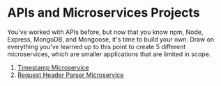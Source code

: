 # APIs and Microservices Projects

You've worked with APIs before, but now that you know npm, Node, Express, MongoDB, and Mongoose, it's time to build your own. Draw on everything you've learned up to this point to create 5 different microservices, which are smaller applications that are limited in scope.

1. [Timestamp Microservice](https://github.com/HOuadhour/Timestamp-Microservice)
2. [Request Header Parser Microservice](https://github.com/HOuadhour/Request-Header-Parser-Microservice)
